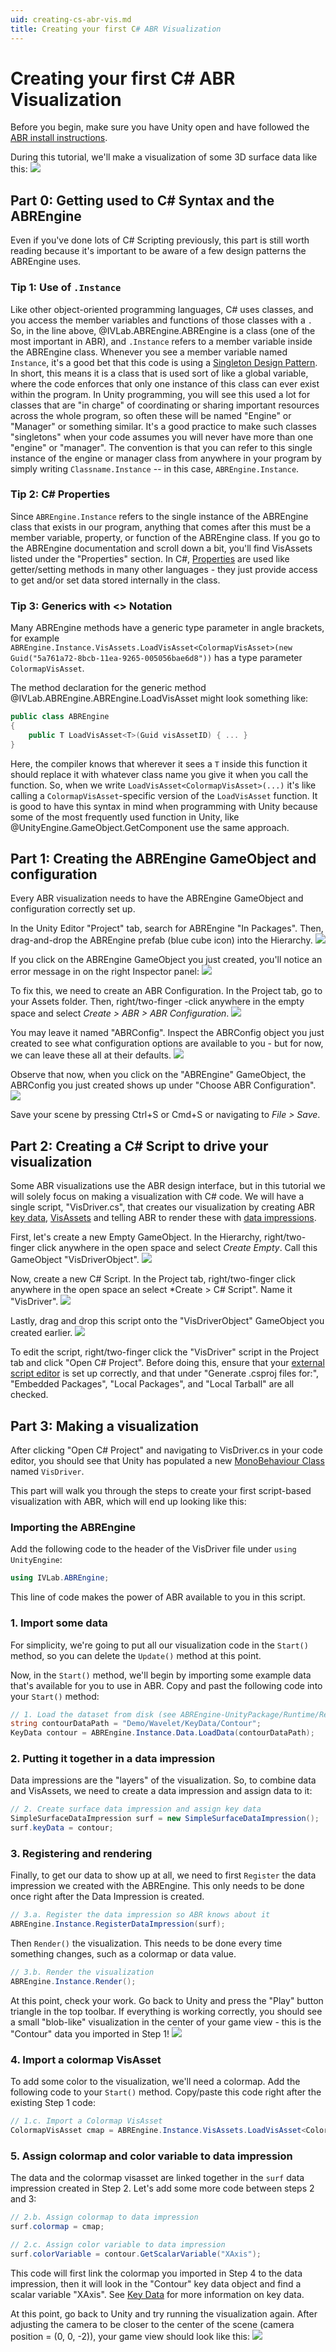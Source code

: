 ```yaml
---
uid: creating-cs-abr-vis.md
title: Creating your first C# ABR Visualization
---
```


# Creating your first C# ABR Visualization

Before you begin, make sure you have Unity open and have followed the [ABR install instructions](install.md).

During this tutorial, we'll make a visualization of some 3D surface data like this:
![](resources/cs-vis-teaser.png)

## Part 0: Getting used to C# Syntax and the ABREngine

Even if you've done lots of C# Scripting previously, this part is still worth reading because it's important to be aware of a few design patterns the ABREngine uses.

### Tip 1: Use of `.Instance`

Like other object-oriented programming languages, C# uses classes, and you
access the member variables and functions of those classes with a `.`  So, in
the line above, @IVLab.ABREngine.ABREngine is a class (one of the most important in ABR), and
`.Instance` refers to a member variable inside the ABREngine class.  Whenever
you see a member variable named `Instance`, it's a good bet that this code is
using a [Singleton Design Pattern](https://www.c-sharpcorner.com/UploadFile/8911c4/singleton-design-pattern-in-C-Sharp/).  In short, this means it is a class that is
used sort of like a global variable, where the code enforces that only one
instance of this class can ever exist within the program.  In Unity programming,
you will see this used a lot for classes that are "in charge" of coordinating or
sharing important resources across the whole program, so often these will be
named "Engine" or "Manager" or something similar.  It's a good practice to make
such classes "singletons" when your code assumes you will never have more than
one "engine" or "manager".  The convention is that you can refer to this single
instance of the engine or manager class from anywhere in your program by simply
writing `Classname.Instance` -- in this case, `ABREngine.Instance`.

### Tip 2: C# Properties

Since `ABREngine.Instance` refers to the single instance of the ABREngine class
that exists in our program, anything that comes after this must be a member
variable, property, or function of the ABREngine class.  If you go to the
ABREngine documentation and scroll down a bit, you'll find VisAssets listed
under the "Properties" section. In C#, [Properties](https://docs.microsoft.com/en-us/dotnet/csharp/programming-guide/classes-and-structs/properties) are used like getter/setting
methods in many other languages - they just provide access to get and/or set data
stored internally in the class.

### Tip 3: Generics with <> Notation

Many ABREngine methods have a generic type parameter in angle brackets, for example `ABREngine.Instance.VisAssets.LoadVisAsset<ColormapVisAsset>(new Guid("5a761a72-8bcb-11ea-9265-005056bae6d8"))` has a type parameter `ColormapVisAsset`.

The method declaration for the generic method @IVLab.ABREngine.ABREngine.LoadVisAsset might look something like:

```cs
public class ABREngine
{
    public T LoadVisAsset<T>(Guid visAssetID) { ... }
}
```

Here, the compiler knows that wherever it sees a `T` inside this function it
should replace it with whatever class name you give it when you call the
function.  So, when we write `LoadVisAsset<ColormapVisAsset>(...)` it's like
calling a `ColormapVisAsset`-specific version of the `LoadVisAsset` function.  It is
good to have this syntax in mind when programming with Unity because some of the
most frequently used function in Unity, like @UnityEngine.GameObject.GetComponent use
the same approach.


## Part 1: Creating the ABREngine GameObject and configuration

Every ABR visualization needs to have the ABREngine GameObject and configuration correctly set up.

In the Unity Editor "Project" tab, search for ABREngine "In Packages". Then, drag-and-drop the ABREngine prefab (blue cube icon) into the Hierarchy.
![](resources/cs-vis_1-abrengine.png)

If you click on the ABREngine GameObject you just created, you'll notice an error message in on the right Inspector panel:
![](resources/cs-vis_2-config-error.png)

To fix this, we need to create an ABR Configuration. In the Project tab, go to your Assets folder. Then, right/two-finger -click anywhere in the empty space and select *Create > ABR > ABR Configuration*.
![](resources/cs-vis_3-config-create.png)

You may leave it named "ABRConfig". Inspect the ABRConfig object you just created to see what configuration options are available to you - but for now, we can leave these all at their defaults.
![](resources/cs-vis_4-config-edit.png)

Observe that now, when you click on the "ABREngine" GameObject, the ABRConfig you just created shows up under "Choose ABR Configuration".
![](resources/cs-vis_5-config-check.png)

Save your scene by pressing Ctrl+S or Cmd+S or navigating to *File > Save*.


## Part 2: Creating a C# Script to drive your visualization

Some ABR visualizations use the ABR design interface, but in this tutorial we
will solely focus on making a visualization with C# code. We will have a single
script, "VisDriver.cs", that creates our visualization by creating ABR [key
data](key-data.md), [VisAssets](visassets.md) and telling ABR to render these
with [data impressions](data-impressions.md).

First, let's create a new Empty GameObject. In the Hierarchy, right/two-finger click anywhere in the open space and select *Create Empty*. Call this GameObject "VisDriverObject".
![](resources/cs-vis_6-create-empty.png)

Now, create a new C# Script. In the Project tab, right/two-finger click anywhere in the open space an select *Create > C# Script". Name it "VisDriver".
![](resources/cs-vis_7-create-script.png)

Lastly, drag and drop this script onto the "VisDriverObject" GameObject you created earlier.
![](resources/cs-vis_8-script-drag.png)

To edit the script, right/two-finger click the "VisDriver" script in the Project
tab and click "Open C# Project". Before doing this, ensure that your
[external script editor](https://learn.unity.com/tutorial/set-your-default-script-editor-ide)
is set up correctly, and that under "Generate .csproj files for:", "Embedded
Packages", "Local Packages", and "Local Tarball" are all checked.


## Part 3: Making a visualization

After clicking "Open C# Project" and navigating to VisDriver.cs in your code
editor, you should see that Unity has populated a new
[MonoBehaviour Class](https://docs.unity3d.com/Manual/class-MonoBehaviour.html) named `VisDriver`.

This part will walk you through the steps to create your first script-based visualization with ABR, which will end up looking like this:

### Importing the ABREngine

Add the following code to the header of the VisDriver file under `using UnityEngine`:

```cs
using IVLab.ABREngine;
```

This line of code makes the power of ABR available to you in this script.


### 1. Import some data

For simplicity, we're going to put all our visualization code in the `Start()` method, so you can delete the `Update()` method at this point.

Now, in the `Start()` method, we'll begin by importing some example data that's available for you to use in ABR. Copy and past the following code into your `Start()` method:

```cs
// 1. Load the dataset from disk (see ABREngine-UnityPackage/Runtime/Resources/media/datasets) for the raw data files
string contourDataPath = "Demo/Wavelet/KeyData/Contour";
KeyData contour = ABREngine.Instance.Data.LoadData(contourDataPath);
```

### 2. Putting it together in a data impression

Data impressions are the "layers" of the visualization. So, to combine data and VisAssets, we need to create a data impression and assign data to it:

```cs
// 2. Create surface data impression and assign key data
SimpleSurfaceDataImpression surf = new SimpleSurfaceDataImpression();
surf.keyData = contour;
```

### 3. Registering and rendering

Finally, to get our data to show up at all, we need to first `Register` the data impression we created with the ABREngine. This only needs to be done once right after the Data Impression is created.

```cs
// 3.a. Register the data impression so ABR knows about it
ABREngine.Instance.RegisterDataImpression(surf);
```

Then `Render()` the visualization. This needs to be done every time something changes, such as a colormap or data value.

```cs
// 3.b. Render the visualization
ABREngine.Instance.Render();
```

At this point, check your work. Go back to Unity and press the "Play" button triangle in the top toolbar. If everything is working correctly, you should see a small "blob-like" visualization in the center of your game view - this is the "Contour" data you imported in Step 1!
![](resources/cs-vis_9-basic-vis.png)


### 4. Import a colormap VisAsset

To add some color to the visualization, we'll need a colormap. Add the following code to your `Start()` method. Copy/paste this code right after the existing Step 1 code:

```cs
// 1.c. Import a Colormap VisAsset
ColormapVisAsset cmap = ABREngine.Instance.VisAssets.LoadVisAsset<ColormapVisAsset>(new System.Guid("5a761a72-8bcb-11ea-9265-005056bae6d8"));
```


### 5. Assign colormap and color variable to data impression

The data and the colormap visasset are linked together in the `surf` data impression created in Step 2. Let's add some more code between steps 2 and 3:

```cs
// 2.b. Assign colormap to data impression
surf.colormap = cmap;

// 2.c. Assign color variable to data impression
surf.colorVariable = contour.GetScalarVariable("XAxis");
```

This code will first link the colormap you imported in Step 4 to the data impression, then it will look in the "Contour" key data object and find a scalar variable "XAxis". See [Key Data](key-data.md) for more information on key data.

At this point, go back to Unity and try running the visualization again. After adjusting the camera to be closer to the center of the scene (camera position = (0, 0, -2)), your game view should look like this:
![](resources/cs-vis_10-colormap.png)